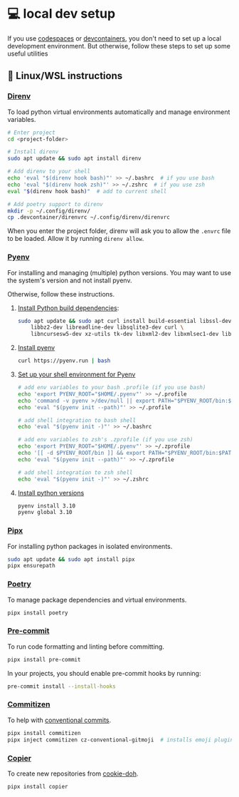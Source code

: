 # :computer: local dev setup

 If you use [codespaces](index.md#codespaces) or [devcontainers](index.md#devcontainer),
 you don't need to set up a local development environment.
 But otherwise, follow these steps to set up some useful utilities

## :penguin: Linux/WSL instructions


### [Direnv](https://direnv.net/)

To load python virtual environments automatically and manage environment variables.

```bash
# Enter project
cd <project-folder>

# Install direnv
sudo apt update && sudo apt install direnv

# Add direnv to your shell
echo 'eval "$(direnv hook bash)"' >> ~/.bashrc  # if you use bash
echo 'eval "$(direnv hook zsh)"' >> ~/.zshrc  # if you use zsh
eval "$(direnv hook bash)"  # add to current shell

# Add poetry support to direnv
mkdir -p ~/.config/direnv/
cp .devcontainer/direnvrc ~/.config/direnv/direnvrc
```
When you enter the project folder, direnv will ask you to allow the `.envrc` file to be loaded.
Allow it by running `direnv allow`.


### [Pyenv](https://github.com/pyenv/pyenv)

For installing and managing (multiple) python versions.
You may want to use the system's version and not install pyenv.

Otherwise, follow these instructions.

1. [Install Python build dependencies](https://github.com/pyenv/pyenv?tab=readme-ov-file#install-python-build-dependencies):
    ```bash
    sudo apt update && sudo apt curl install build-essential libssl-dev zlib1g-dev \
        libbz2-dev libreadline-dev libsqlite3-dev curl \
        libncursesw5-dev xz-utils tk-dev libxml2-dev libxmlsec1-dev libffi-dev liblzma-dev
    ```
2. [Install pyenv](https://github.com/pyenv/pyenv?tab=readme-ov-file#automatic-installer)
    ```bash
    curl https://pyenv.run | bash
    ```

3. [Set up your shell environment for Pyenv](https://github.com/pyenv/pyenv?tab=readme-ov-file#set-up-your-shell-environment-for-pyenv)
    ```bash
    # add env variables to your bash .profile (if you use bash)
    echo 'export PYENV_ROOT="$HOME/.pyenv"' >> ~/.profile
    echo 'command -v pyenv >/dev/null || export PATH="$PYENV_ROOT/bin:$PATH"' >> ~/.profile
    echo 'eval "$(pyenv init --path)"' >> ~/.profile

    # add shell integration to bash shell
    echo 'eval "$(pyenv init -)"' >> ~/.bashrc

    # add env variables to zsh's .zprofile (if you use zsh)
    echo 'export PYENV_ROOT="$HOME/.pyenv"' >> ~/.zprofile
    echo '[[ -d $PYENV_ROOT/bin ]] && export PATH="$PYENV_ROOT/bin:$PATH"' >> ~/.zprofile
    echo 'eval "$(pyenv init --path)"' >> ~/.zprofile

    # add shell integration to zsh shell
    echo 'eval "$(pyenv init -)"' >> ~/.zshrc
    ```

4. [Install python versions](https://github.com/pyenv/pyenv?tab=readme-ov-file#install-additional-python-versions)
    ```bash
    pyenv install 3.10
    pyenv global 3.10
    ```


### [Pipx](https://pipxproject.github.io/pipx/)

For installing python packages in isolated environments.

```bash
sudo apt update && sudo apt install pipx
pipx ensurepath
```


### [Poetry](https://python-poetry.org/)
To manage package dependencies and virtual environments.

```bash
pipx install poetry
```


### [Pre-commit](https://pre-commit.com/)
To run code formatting and linting before committing.

```bash
pipx install pre-commit
```

In your projects, you should enable pre-commit hooks by running:
```bash
pre-commit install --install-hooks
```


### [Commitizen](https://commitizen-tools.github.io/commitizen/)
To help with [conventional commits](https://www.conventionalcommits.org/en/v1.0.0/).

```bash
pipx install commitizen
pipx inject commitizen cz-conventional-gitmoji  # installs emoji plugin
```


### [Copier](https://copier.readthedocs.io/en/stable/)
To create new repositories from [cookie-doh](https://aka.ms/cookie-doh).

```bash
pipx install copier
```
